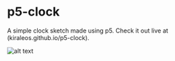 # p5-clock
A simple clock sketch made using p5.
Check it out live at (kiraleos.github.io/p5-clock).

![alt text](https://i.imgur.com/t0uYFTi.png)
